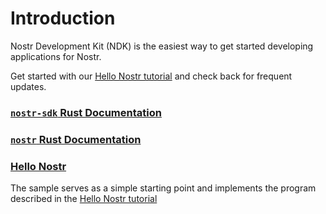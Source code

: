# Introduction

Nostr Development Kit (NDK) is the easiest way to get started developing applications for Nostr. 

Get started with our [Hello Nostr tutorial](nostr) and check back for frequent updates.

### [`nostr-sdk` Rust Documentation](https://docs.rs/nostr-sdk/latest/nostr_sdk/)

### [`nostr` Rust Documentation](https://docs.rs/nostr-sdk/latest/nostr/)

### [Hello Nostr](https://github.com/NostrDevKit/hello-nostr)

The sample serves as a simple starting point and implements the program described in the [Hello Nostr tutorial](nostr)

